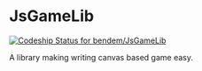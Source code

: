 # JsGameLib

[![Codeship Status for bendem/JsGameLib](https://codeship.com/projects/8e8378f0-c599-0132-d67a-622f5af2ffd0/status?branch=master)](https://codeship.com/projects/74435)

A library making writing canvas based game easy.
